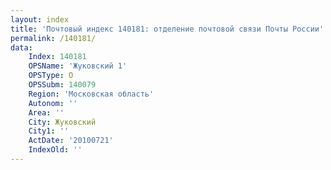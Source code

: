```yaml
---
layout: index
title: 'Почтовый индекс 140181: отделение почтовой связи Почты России'
permalink: /140181/
data:
    Index: 140181
    OPSName: 'Жуковский 1'
    OPSType: О
    OPSSubm: 140079
    Region: 'Московская область'
    Autonom: ''
    Area: ''
    City: Жуковский
    City1: ''
    ActDate: '20100721'
    IndexOld: ''
---
```

